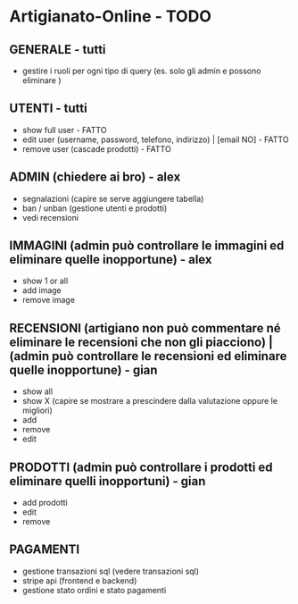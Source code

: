 # Artigianato-Online - TODO

## GENERALE - tutti
- gestire i ruoli per ogni tipo di query (es. solo gli admin e possono eliminare )

## UTENTI - tutti
- show full user - FATTO
- edit user (username, password, telefono, indirizzo) | [email NO] - FATTO
- remove user (cascade prodotti) - FATTO

## ADMIN (chiedere ai bro) - alex
- segnalazioni (capire se serve aggiungere tabella)
- ban / unban (gestione utenti e prodotti)
- vedi recensioni

## IMMAGINI (admin può controllare le immagini ed eliminare quelle inopportune) - alex
- show 1 or all
- add image
- remove image

## RECENSIONI (artigiano non può commentare né eliminare le recensioni che non gli piacciono) | (admin può controllare le recensioni ed eliminare quelle inopportune) - gian
- show all
- show X (capire se mostrare a prescindere dalla valutazione oppure le migliori)
- add
- remove
- edit

## PRODOTTI (admin può controllare i prodotti ed eliminare quelli inopportuni) - gian
- add prodotti
- edit
- remove

## PAGAMENTI
- gestione transazioni sql (vedere transazioni sql)
- stripe api (frontend e backend)
- gestione stato ordini e stato pagamenti
